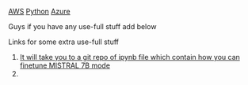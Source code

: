 [AWS](obsidian://open?vault=Notes&file=Obsidian%20Vault%2F_AI_ML_%2FAWS)
[Python](obsidian://open?vault=Notes&file=Obsidian%20Vault%2F_AI_ML_%2FPython)
[Azure](obsidian://open?vault=Notes&file=Obsidian%20Vault%2FCloud%20Computing%2FAzure)





Guys if you have any use-full stuff add below

Links for some extra use-full stuff
1.  [It will take you to a git repo of ipynb file which contain how you can finetune MISTRAL 7B mode](https://github.com/brevdev/notebooks/blob/main/mixtral-finetune.ipynb)
2. 